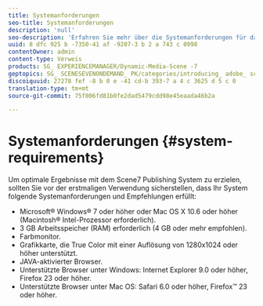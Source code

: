 ```yaml
---
title: Systemanforderungen
seo-title: Systemanforderungen
description: 'null'
seo-description: 'Erfahren Sie mehr über die Systemanforderungen für das beste Erlebnis mit Dynamic Media Classic. '
uuid: 8 dfc 925 b -7350-41 af -9207-3 b 2 a 743 c 0998
contentOwner: admin
content-type: Verweis
products: SG_ EXPERIENCEMANAGER/Dynamic-Media-Scene -7
geptopics: SG_ SCENESEVENONDEMAND_ PK/categories/introducing_ adobe_ scene 7
discoiquuid: 27278 fef -8 b 0 e -41 cd-b 393-7 a 4 c 3625 d 5 c 0
translation-type: tm+mt
source-git-commit: 75f006fd81b0fe2dad5479cdd98e45eaada46b2a

---
```



# Systemanforderungen {#system-requirements}

Um optimale Ergebnisse mit dem Scene7 Publishing System zu erzielen, sollten Sie vor der erstmaligen Verwendung sicherstellen, dass Ihr System folgende Systemanforderungen und Empfehlungen erfüllt:

* Microsoft® Windows® 7 oder höher oder Mac OS X 10.6 oder höher (Macintosh® Intel-Prozessor erforderlich).
* 3 GB Arbeitsspeicher (RAM) erforderlich (4 GB oder mehr empfohlen).
* Farbmonitor.
* Grafikkarte, die True Color mit einer Auflösung von 1280x1024 oder höher unterstützt.
* JAVA-aktivierter Browser.
* Unterstützte Browser unter Windows: Internet Explorer 9.0 oder höher, Firefox 23 oder höher.
* Unterstützte Browser unter Mac OS: Safari 6.0 oder höher, Firefox™ 23 oder höher.

